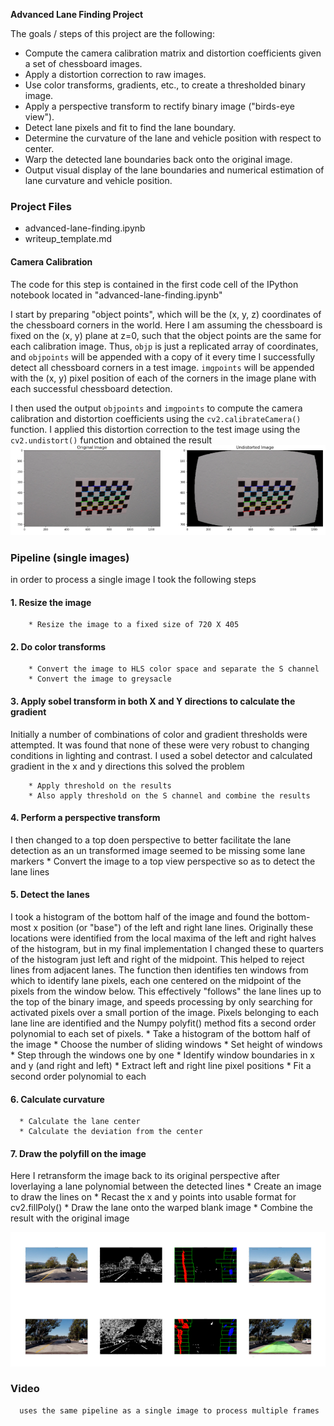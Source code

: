 **Advanced Lane Finding Project**

The goals / steps of this project are the following:

* Compute the camera calibration matrix and distortion coefficients given a set of chessboard images.
* Apply a distortion correction to raw images.
* Use color transforms, gradients, etc., to create a thresholded binary image.
* Apply a perspective transform to rectify binary image ("birds-eye view").
* Detect lane pixels and fit to find the lane boundary.
* Determine the curvature of the lane and vehicle position with respect to center.
* Warp the detected lane boundaries back onto the original image.
* Output visual display of the lane boundaries and numerical estimation of lane curvature and vehicle position.

### Project Files 
* advanced-lane-finding.ipynb
* writeup_template.md

#### Camera Calibration

The code for this step is contained in the first code cell of the IPython notebook located in "advanced-lane-finding.ipynb" 

I start by preparing "object points", which will be the (x, y, z) coordinates of the chessboard corners in the world. Here I am assuming the chessboard is fixed on the (x, y) plane at z=0, such that the object points are the same for each calibration image.  Thus, `objp` is just a replicated array of coordinates, and `objpoints` will be appended with a copy of it every time I successfully detect all chessboard corners in a test image.  `imgpoints` will be appended with the (x, y) pixel position of each of the corners in the image plane with each successful chessboard detection.  

I then used the output `objpoints` and `imgpoints` to compute the camera calibration and distortion coefficients using the `cv2.calibrateCamera()` function.  I applied this distortion correction to the test image using the `cv2.undistort()` function and obtained the result
![png](./output_images/cameracalibration.png)
### Pipeline (single images)
in order to process a single image I took the following steps 
  #### 1. Resize the image 
        * Resize the image to a fixed size of 720 X 405
  #### 2. Do color transforms 
        * Convert the image to HLS color space and separate the S channel
        * Convert the image to greysacle
  #### 3. Apply sobel transform in both X and Y directions to calculate the gradient
  
 Initially a number of combinations of color and gradient thresholds were attempted. It was found that none of these were very robust to changing conditions in lighting and contrast. I used a sobel detector and calculated gradient in the x and y directions this solved the problem 
 
        * Apply threshold on the results  
        * Also apply threshold on the S channel and combine the results 
        
  #### 4. Perform a perspective transform 
  I then changed to a top doen perspective to better facilitate the lane detection as an un transformed image seemed to be missing some lane markers
        * Convert the image to a top view perspective so as to detect the lane lines 
  #### 5. Detect the lanes 
 I took a histogram of the bottom half of the image and found the bottom-most x position (or "base") of the left and right lane lines. Originally these locations were identified from the local maxima of the left and right halves of the histogram, but in my final implementation I changed these to quarters of the histogram just left and right of the midpoint. This helped to reject lines from adjacent lanes. The function then identifies ten windows from which to identify lane pixels, each one centered on the midpoint of the pixels from the window below. This effectively "follows" the lane lines up to the top of the binary image, and speeds processing by only searching for activated pixels over a small portion of the image. Pixels belonging to each lane line are identified and the Numpy polyfit() method fits a second order polynomial to each set of pixels.
       * Take a histogram of the bottom half of the image
       * Choose the number of sliding windows
       * Set height of windows
       * Step through the windows one by one
       * Identify window boundaries in x and y (and right and left)
       * Extract left and right line pixel positions
       * Fit a second order polynomial to each

 #### 6.  Calculate curvature
      * Calculate the lane center 
      * Calculate the deviation from the center

  #### 7. Draw the polyfill on the image 
  Here I retransform the image back to its original perspective after loverlaying a lane polynomial between the detected lines
       * Create an image to draw the lines on
       * Recast the x and y points into usable format for cv2.fillPoly()
       * Draw the lane onto the warped blank image
       * Combine the result with the original image
       
  ![png](./output_images/lanedetection.png)
### Video 
      uses the same pipeline as a single image to process multiple frames 
